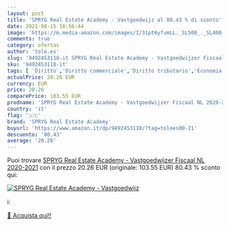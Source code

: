 ```yaml
---
layout: post
title: 'SPRYG Real Estate Academy - Vastgoedwijz al 80.43 % di sconto'
date: 2021-08-15 16:56:44
image: 'https://m.media-amazon.com/images/I/31pt6yfumLL._SL500_._SL400_.jpg'
comments: true
category: ofertas
author: 'tole.es'
slug: '9492453118-it SPRYG Real Estate Academy - Vastgoedwijzer Fiscaal NL...'
sku: '9492453118-it'
tags: [ 'Diritto','Diritto commerciale','Diritto tributario','Economia, affari e finanza','Finanza','Impresa, strategia e gestione','Libri','Libri universitari','Libri universitari diritto','Libri universitari economia, affari e finanza','spryg real estate academy', ]
actualPrice: 20.26 EUR
currency: EUR
price: 20.26
comparePrice: 103.55 EUR
prodname: 'SPRYG Real Estate Academy - Vastgoedwijzer Fiscaal NL 2020-2021'
country: 'it'
flag: '🇮🇹'
brand: 'SPRYG Real Estate Academy'
buyurl: 'https://www.amazon.it/dp/9492453118/?tag=tolees00-21'
descuento: '80.43'
average: '20.26'
---
```


Puoi trovare [SPRYG Real Estate Academy - Vastgoedwijzer Fiscaal NL 2020-2021](https://www.amazon.it/dp/9492453118/?tag=tolees00-21) con il prezzo 20.26 EUR (originale: 103.55 EUR) 80.43 % sconto qui:

[![SPRYG Real Estate Academy - Vastgoedwijz](https://m.media-amazon.com/images/I/31pt6yfumLL._SL500_._SL400_.jpg)](https://www.amazon.it/dp/9492453118/?tag=tolees00-21)

ℹ️:


[🛒 Acquista qui!!](https://www.amazon.it/dp/9492453118/?tag=tolees00-21)
